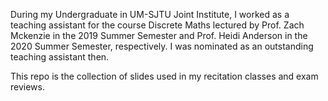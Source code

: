 During my Undergraduate in UM-SJTU Joint Institute, I worked as a teaching assistant for the course Discrete Maths lectured by Prof. Zach Mckenzie in the 2019 Summer Semester and Prof. Heidi Anderson in the 2020 Summer Semester, respectively. I was nominated as an outstanding teaching assistant then. 

This repo is the collection of slides used in my recitation classes and exam reviews.
